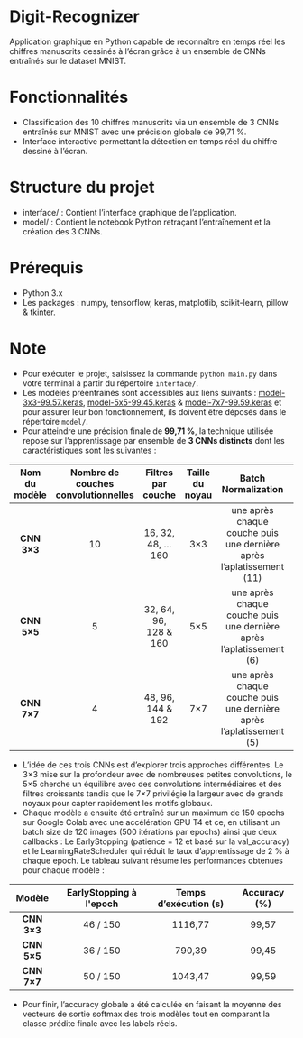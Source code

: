 # Digit-Recognizer
Application graphique en Python capable de reconnaître en temps réel les chiffres manuscrits dessinés à l’écran grâce à un ensemble de CNNs entraînés sur le dataset MNIST.

# Fonctionnalités
- Classification des 10 chiffres manuscrits via un ensemble de 3 CNNs entraînés sur MNIST avec une précision globale de 99,71 %.
- Interface interactive permettant la détection en temps réel du chiffre dessiné à l’écran.

# Structure du projet
- interface/ : Contient l’interface graphique de l’application.  
- model/ : Contient le notebook Python retraçant l’entraînement et la création des 3 CNNs.

# Prérequis
- Python 3.x  
- Les packages : numpy, tensorflow, keras, matplotlib, scikit-learn, pillow & tkinter.

# Note
- Pour exécuter le projet, saisissez la commande ``python main.py`` dans votre terminal à partir du répertoire ``interface/``.
- Les modèles préentraînés sont accessibles aux liens suivants : [model-3x3-99.57.keras](https://drive.google.com/file/d/1UQpg8H6RsAXj9AUaYk7y_OdiC9DVaD0Z/view?usp=sharing), [model-5x5-99.45.keras](https://drive.google.com/file/d/1vXbWTHgVp7emPNJcgA-oFmfCZEyaYXvF/view?usp=sharing) & [model-7x7-99.59.keras](https://drive.google.com/file/d/19yPCKLUE2a_w2PEe_g-u8lY9NKNe6fV2/view?usp=sharing) et pour assurer leur bon fonctionnement, ils doivent être déposés dans le répertoire ``model/``.
- Pour atteindre une précision finale de **99,71 %**, la technique utilisée repose sur l’apprentissage par ensemble de **3 CNNs distincts** dont les caractéristiques sont les suivantes :

<div align="center">
<table>
  <thead>
    <tr>
      <th align="center">Nom du modèle</th>
      <th align="center">Nombre de couches convolutionnelles</th>
      <th align="center">Filtres par couche</th>
      <th align="center">Taille du noyau</th>
      <th align="center">Batch Normalization</th>
      <th align="center">Couche de sortie</th>
    </tr>
  </thead>
  <tbody>
    <tr><td align="center"><strong>CNN 3×3</strong></td><td align="center">10</td><td align="center">16, 32, 48, … 160</td><td align="center">3×3</td><td align="center">une après chaque couche puis une dernière après l’aplatissement (11)</td><td align="center">Softmax (10)</td></tr>
    <tr><td align="center"><strong>CNN 5×5</strong></td><td align="center">5</td><td align="center">32, 64, 96, 128 & 160</td><td align="center">5×5</td><td align="center">une après chaque couche puis une dernière après l’aplatissement (6)</td><td align="center">Softmax (10)</td></tr>
    <tr><td align="center"><strong>CNN 7×7</strong></td><td align="center">4</td><td align="center">48, 96, 144 & 192</td><td align="center">7×7</td><td align="center">une après chaque couche puis une dernière après l’aplatissement (5)</td><td align="center">Softmax (10)</td></tr>
  </tbody>
</table>
</div>

- L’idée de ces trois CNNs est d’explorer trois approches différentes. Le 3×3 mise sur la profondeur avec de nombreuses petites convolutions, le 5×5 cherche un équilibre avec des convolutions intermédiaires et des filtres croissants tandis que le 7×7 privilégie la largeur avec de grands noyaux pour capter rapidement les motifs globaux.
- Chaque modèle a ensuite été entraîné sur un maximum de 150 epochs sur Google Colab avec une accélération GPU T4 et ce, en utilisant un batch size de 120 images (500 itérations par epochs) ainsi que deux callbacks : Le EarlyStopping (patience = 12 et basé sur la val_accuracy) et le LearningRateScheduler qui réduit le taux d’apprentissage de 2 % à chaque epoch. Le tableau suivant résume les performances obtenues pour chaque modèle :

<div align="center">
<table>
  <thead>
    <tr>
      <th align="center">Modèle</th>
      <th align="center">EarlyStopping à l'epoch</th>
      <th align="center">Temps d’exécution (s)</th>
      <th align="center">Accuracy (%)</th>
    </tr>
  </thead>
  <tbody>
    <tr><td align="center"><strong>CNN 3×3</strong></td><td align="center">46 / 150</td><td align="center">1116,77</td><td align="center">99,57</td></tr>
    <tr><td align="center"><strong>CNN 5×5</strong></td><td align="center">36 / 150</td><td align="center">790,39</td><td align="center">99,45</td></tr>
    <tr><td align="center"><strong>CNN 7×7</strong></td><td align="center">50 / 150</td><td align="center">1043,47</td><td align="center">99,59</td></tr>
  </tbody>
</table>
</div>

- Pour finir, l’accuracy globale a été calculée en faisant la moyenne des vecteurs de sortie softmax des trois modèles tout en comparant la classe prédite finale avec les labels réels.
